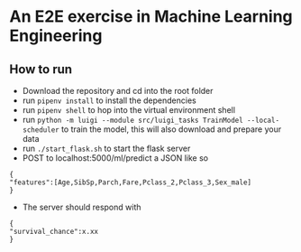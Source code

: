 # An E2E exercise in Machine Learning Engineering

## How to run
- Download the repository and cd into the root folder
- run ```pipenv install``` to install the dependencies
- run ```pipenv shell``` to hop into the virtual environment shell
- run ```python -m luigi --module src/luigi_tasks TrainModel --local-scheduler``` to train the model, this will also download and prepare your data
- run ```./start_flask.sh``` to start the flask server
- POST to localhost:5000/ml/predict a JSON like so
```
{
"features":[Age,SibSp,Parch,Fare,Pclass_2,Pclass_3,Sex_male]
}
```
- The server should respond with
```
{
"survival_chance":x.xx
}
```
